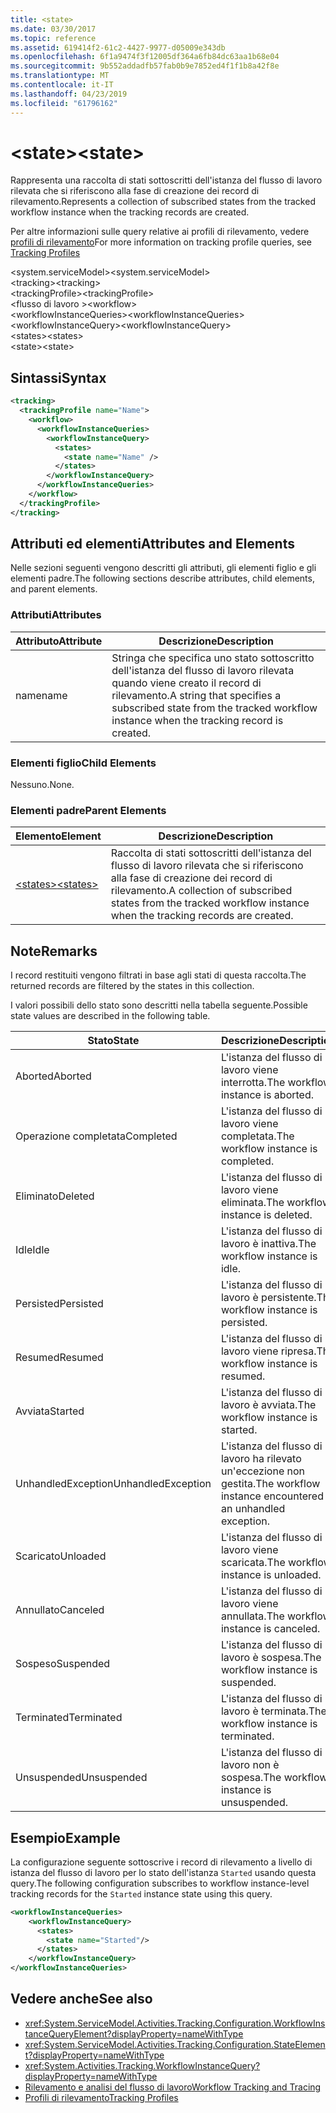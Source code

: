 ```yaml
---
title: <state>
ms.date: 03/30/2017
ms.topic: reference
ms.assetid: 619414f2-61c2-4427-9977-d05009e343db
ms.openlocfilehash: 6f1a9474f3f12005df364a6fb84dc63aa1b68e04
ms.sourcegitcommit: 9b552addadfb57fab0b9e7852ed4f1f1b8a42f8e
ms.translationtype: MT
ms.contentlocale: it-IT
ms.lasthandoff: 04/23/2019
ms.locfileid: "61796162"
---
```

# <a name="state"></a><span data-ttu-id="bd472-101">\<state></span><span class="sxs-lookup"><span data-stu-id="bd472-101">\<state></span></span>
<span data-ttu-id="bd472-102">Rappresenta una raccolta di stati sottoscritti dell'istanza del flusso di lavoro rilevata che si riferiscono alla fase di creazione dei record di rilevamento.</span><span class="sxs-lookup"><span data-stu-id="bd472-102">Represents a collection of subscribed states from the tracked workflow instance when the tracking records are created.</span></span>  
  
 <span data-ttu-id="bd472-103">Per altre informazioni sulle query relative ai profili di rilevamento, vedere [profili di rilevamento](../../../../../docs/framework/windows-workflow-foundation/tracking-profiles.md)</span><span class="sxs-lookup"><span data-stu-id="bd472-103">For more information on tracking profile queries, see [Tracking Profiles](../../../../../docs/framework/windows-workflow-foundation/tracking-profiles.md)</span></span>  
  
<span data-ttu-id="bd472-104">\<system.serviceModel></span><span class="sxs-lookup"><span data-stu-id="bd472-104">\<system.serviceModel></span></span>  
<span data-ttu-id="bd472-105">\<tracking></span><span class="sxs-lookup"><span data-stu-id="bd472-105">\<tracking></span></span>  
<span data-ttu-id="bd472-106">\<trackingProfile></span><span class="sxs-lookup"><span data-stu-id="bd472-106">\<trackingProfile></span></span>  
<span data-ttu-id="bd472-107">\<flusso di lavoro ></span><span class="sxs-lookup"><span data-stu-id="bd472-107">\<workflow></span></span>  
<span data-ttu-id="bd472-108">\<workflowInstanceQueries></span><span class="sxs-lookup"><span data-stu-id="bd472-108">\<workflowInstanceQueries></span></span>  
<span data-ttu-id="bd472-109">\<workflowInstanceQuery></span><span class="sxs-lookup"><span data-stu-id="bd472-109">\<workflowInstanceQuery></span></span>  
<span data-ttu-id="bd472-110">\<states></span><span class="sxs-lookup"><span data-stu-id="bd472-110">\<states></span></span>  
<span data-ttu-id="bd472-111">\<state></span><span class="sxs-lookup"><span data-stu-id="bd472-111">\<state></span></span>  
  
## <a name="syntax"></a><span data-ttu-id="bd472-112">Sintassi</span><span class="sxs-lookup"><span data-stu-id="bd472-112">Syntax</span></span>  
  
```xml  
<tracking>
  <trackingProfile name="Name">
    <workflow>
      <workflowInstanceQueries>
        <workflowInstanceQuery>
          <states>
            <state name="Name" />
          </states>
        </workflowInstanceQuery>
      </workflowInstanceQueries>
    </workflow>
  </trackingProfile>
</tracking>  
```  
  
## <a name="attributes-and-elements"></a><span data-ttu-id="bd472-113">Attributi ed elementi</span><span class="sxs-lookup"><span data-stu-id="bd472-113">Attributes and Elements</span></span>  
 <span data-ttu-id="bd472-114">Nelle sezioni seguenti vengono descritti gli attributi, gli elementi figlio e gli elementi padre.</span><span class="sxs-lookup"><span data-stu-id="bd472-114">The following sections describe attributes, child elements, and parent elements.</span></span>  
  
### <a name="attributes"></a><span data-ttu-id="bd472-115">Attributi</span><span class="sxs-lookup"><span data-stu-id="bd472-115">Attributes</span></span>  
  
|<span data-ttu-id="bd472-116">Attributo</span><span class="sxs-lookup"><span data-stu-id="bd472-116">Attribute</span></span>|<span data-ttu-id="bd472-117">Descrizione</span><span class="sxs-lookup"><span data-stu-id="bd472-117">Description</span></span>|  
|---------------|-----------------|  
|<span data-ttu-id="bd472-118">name</span><span class="sxs-lookup"><span data-stu-id="bd472-118">name</span></span>|<span data-ttu-id="bd472-119">Stringa che specifica uno stato sottoscritto dell'istanza del flusso di lavoro rilevata quando viene creato il record di rilevamento.</span><span class="sxs-lookup"><span data-stu-id="bd472-119">A string that specifies a subscribed state from the tracked workflow instance when the tracking record is created.</span></span>|  
  
### <a name="child-elements"></a><span data-ttu-id="bd472-120">Elementi figlio</span><span class="sxs-lookup"><span data-stu-id="bd472-120">Child Elements</span></span>  
 <span data-ttu-id="bd472-121">Nessuno.</span><span class="sxs-lookup"><span data-stu-id="bd472-121">None.</span></span>  
  
### <a name="parent-elements"></a><span data-ttu-id="bd472-122">Elementi padre</span><span class="sxs-lookup"><span data-stu-id="bd472-122">Parent Elements</span></span>  
  
|<span data-ttu-id="bd472-123">Elemento</span><span class="sxs-lookup"><span data-stu-id="bd472-123">Element</span></span>|<span data-ttu-id="bd472-124">Descrizione</span><span class="sxs-lookup"><span data-stu-id="bd472-124">Description</span></span>|  
|-------------|-----------------|  
|[<span data-ttu-id="bd472-125">\<states></span><span class="sxs-lookup"><span data-stu-id="bd472-125">\<states></span></span>](../../../../../docs/framework/configure-apps/file-schema/windows-workflow-foundation/states.md)|<span data-ttu-id="bd472-126">Raccolta di stati sottoscritti dell'istanza del flusso di lavoro rilevata che si riferiscono alla fase di creazione dei record di rilevamento.</span><span class="sxs-lookup"><span data-stu-id="bd472-126">A collection of subscribed states from the tracked workflow instance when the tracking records are created.</span></span>|  
  
## <a name="remarks"></a><span data-ttu-id="bd472-127">Note</span><span class="sxs-lookup"><span data-stu-id="bd472-127">Remarks</span></span>  
 <span data-ttu-id="bd472-128">I record restituiti vengono filtrati in base agli stati di questa raccolta.</span><span class="sxs-lookup"><span data-stu-id="bd472-128">The returned records are filtered by the states in this collection.</span></span>  
  
 <span data-ttu-id="bd472-129">I valori possibili dello stato sono descritti nella tabella seguente.</span><span class="sxs-lookup"><span data-stu-id="bd472-129">Possible state values are described in the following table.</span></span>  
  
|<span data-ttu-id="bd472-130">Stato</span><span class="sxs-lookup"><span data-stu-id="bd472-130">State</span></span>|<span data-ttu-id="bd472-131">Descrizione</span><span class="sxs-lookup"><span data-stu-id="bd472-131">Description</span></span>|  
|-----------|-----------------|  
|<span data-ttu-id="bd472-132">Aborted</span><span class="sxs-lookup"><span data-stu-id="bd472-132">Aborted</span></span>|<span data-ttu-id="bd472-133">L'istanza del flusso di lavoro viene interrotta.</span><span class="sxs-lookup"><span data-stu-id="bd472-133">The workflow instance is aborted.</span></span>|  
|<span data-ttu-id="bd472-134">Operazione completata</span><span class="sxs-lookup"><span data-stu-id="bd472-134">Completed</span></span>|<span data-ttu-id="bd472-135">L'istanza del flusso di lavoro viene completata.</span><span class="sxs-lookup"><span data-stu-id="bd472-135">The workflow instance is completed.</span></span>|  
|<span data-ttu-id="bd472-136">Eliminato</span><span class="sxs-lookup"><span data-stu-id="bd472-136">Deleted</span></span>|<span data-ttu-id="bd472-137">L'istanza del flusso di lavoro viene eliminata.</span><span class="sxs-lookup"><span data-stu-id="bd472-137">The workflow instance is deleted.</span></span>|  
|<span data-ttu-id="bd472-138">Idle</span><span class="sxs-lookup"><span data-stu-id="bd472-138">Idle</span></span>|<span data-ttu-id="bd472-139">L'istanza del flusso di lavoro è inattiva.</span><span class="sxs-lookup"><span data-stu-id="bd472-139">The workflow instance is idle.</span></span>|  
|<span data-ttu-id="bd472-140">Persisted</span><span class="sxs-lookup"><span data-stu-id="bd472-140">Persisted</span></span>|<span data-ttu-id="bd472-141">L'istanza del flusso di lavoro è persistente.</span><span class="sxs-lookup"><span data-stu-id="bd472-141">The workflow instance is persisted.</span></span>|  
|<span data-ttu-id="bd472-142">Resumed</span><span class="sxs-lookup"><span data-stu-id="bd472-142">Resumed</span></span>|<span data-ttu-id="bd472-143">L'istanza del flusso di lavoro viene ripresa.</span><span class="sxs-lookup"><span data-stu-id="bd472-143">The workflow instance is resumed.</span></span>|  
|<span data-ttu-id="bd472-144">Avviata</span><span class="sxs-lookup"><span data-stu-id="bd472-144">Started</span></span>|<span data-ttu-id="bd472-145">L'istanza del flusso di lavoro è avviata.</span><span class="sxs-lookup"><span data-stu-id="bd472-145">The workflow instance is started.</span></span>|  
|<span data-ttu-id="bd472-146">UnhandledException</span><span class="sxs-lookup"><span data-stu-id="bd472-146">UnhandledException</span></span>|<span data-ttu-id="bd472-147">L'istanza del flusso di lavoro ha rilevato un'eccezione non gestita.</span><span class="sxs-lookup"><span data-stu-id="bd472-147">The workflow instance encountered an unhandled exception.</span></span>|  
|<span data-ttu-id="bd472-148">Scaricato</span><span class="sxs-lookup"><span data-stu-id="bd472-148">Unloaded</span></span>|<span data-ttu-id="bd472-149">L'istanza del flusso di lavoro viene scaricata.</span><span class="sxs-lookup"><span data-stu-id="bd472-149">The workflow instance is unloaded.</span></span>|  
|<span data-ttu-id="bd472-150">Annullato</span><span class="sxs-lookup"><span data-stu-id="bd472-150">Canceled</span></span>|<span data-ttu-id="bd472-151">L'istanza del flusso di lavoro viene annullata.</span><span class="sxs-lookup"><span data-stu-id="bd472-151">The workflow instance is canceled.</span></span>|  
|<span data-ttu-id="bd472-152">Sospeso</span><span class="sxs-lookup"><span data-stu-id="bd472-152">Suspended</span></span>|<span data-ttu-id="bd472-153">L'istanza del flusso di lavoro è sospesa.</span><span class="sxs-lookup"><span data-stu-id="bd472-153">The workflow instance is suspended.</span></span>|  
|<span data-ttu-id="bd472-154">Terminated</span><span class="sxs-lookup"><span data-stu-id="bd472-154">Terminated</span></span>|<span data-ttu-id="bd472-155">L'istanza del flusso di lavoro è terminata.</span><span class="sxs-lookup"><span data-stu-id="bd472-155">The workflow instance is terminated.</span></span>|  
|<span data-ttu-id="bd472-156">Unsuspended</span><span class="sxs-lookup"><span data-stu-id="bd472-156">Unsuspended</span></span>|<span data-ttu-id="bd472-157">L'istanza del flusso di lavoro non è sospesa.</span><span class="sxs-lookup"><span data-stu-id="bd472-157">The workflow instance is unsuspended.</span></span>|  
  
## <a name="example"></a><span data-ttu-id="bd472-158">Esempio</span><span class="sxs-lookup"><span data-stu-id="bd472-158">Example</span></span>  
 <span data-ttu-id="bd472-159">La configurazione seguente sottoscrive i record di rilevamento a livello di istanza del flusso di lavoro per lo stato dell'istanza `Started` usando questa query.</span><span class="sxs-lookup"><span data-stu-id="bd472-159">The following configuration subscribes to workflow instance-level tracking records for the `Started` instance state using this query.</span></span>  
  
```xml  
<workflowInstanceQueries>  
    <workflowInstanceQuery>  
      <states>  
        <state name="Started"/>  
      </states>  
    </workflowInstanceQuery>  
</workflowInstanceQueries>  
```  
  
## <a name="see-also"></a><span data-ttu-id="bd472-160">Vedere anche</span><span class="sxs-lookup"><span data-stu-id="bd472-160">See also</span></span>

- <xref:System.ServiceModel.Activities.Tracking.Configuration.WorkflowInstanceQueryElement?displayProperty=nameWithType>
- <xref:System.ServiceModel.Activities.Tracking.Configuration.StateElement?displayProperty=nameWithType>
- <xref:System.Activities.Tracking.WorkflowInstanceQuery?displayProperty=nameWithType>
- [<span data-ttu-id="bd472-161">Rilevamento e analisi del flusso di lavoro</span><span class="sxs-lookup"><span data-stu-id="bd472-161">Workflow Tracking and Tracing</span></span>](../../../../../docs/framework/windows-workflow-foundation/workflow-tracking-and-tracing.md)
- [<span data-ttu-id="bd472-162">Profili di rilevamento</span><span class="sxs-lookup"><span data-stu-id="bd472-162">Tracking Profiles</span></span>](../../../../../docs/framework/windows-workflow-foundation/tracking-profiles.md)
